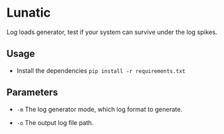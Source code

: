 # Lunatic
Log loads generator, test if your system can survive under the log spikes.

## Usage

* Install the dependencies
`pip install -r requirements.txt`


## Parameters

* `-m` The log generator mode, which log format to generate.

* `-o` The output log file path.

